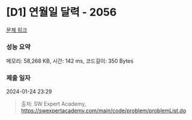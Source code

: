 # [D1] 연월일 달력 - 2056 

[문제 링크](https://swexpertacademy.com/main/code/problem/problemDetail.do?contestProbId=AV5QLkdKAz4DFAUq) 

### 성능 요약

메모리: 58,268 KB, 시간: 142 ms, 코드길이: 350 Bytes

### 제출 일자

2024-01-24 23:29



> 출처: SW Expert Academy, https://swexpertacademy.com/main/code/problem/problemList.do